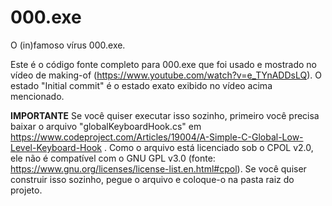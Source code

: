 # 000.exe

O (in)famoso vírus 000.exe.

Este é o código fonte completo para 000.exe que foi usado e mostrado no vídeo de making-of (https://www.youtube.com/watch?v=e_TYnADDsLQ). O estado "Initial commit" é o estado exato exibido no vídeo acima mencionado.

**IMPORTANTE**
Se você quiser executar isso sozinho, primeiro você precisa baixar o arquivo "globalKeyboardHook.cs" em https://www.codeproject.com/Articles/19004/A-Simple-C-Global-Low-Level-Keyboard-Hook . Como o arquivo está licenciado sob o CPOL v2.0, ele não é compatível com o GNU GPL v3.0 (fonte: https://www.gnu.org/licenses/license-list.en.html#cpol). Se você quiser construir isso sozinho, pegue o arquivo e coloque-o na pasta raiz do projeto.
